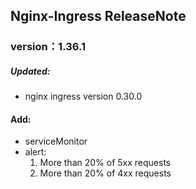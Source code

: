 ## Nginx-Ingress ReleaseNote

### version：1.36.1
##### Updated:
- nginx ingress version 0.30.0
#### Add:
- serviceMonitor
- alert:
  1. More than 20% of 5xx requests
  2. More than 20% of 4xx requests
